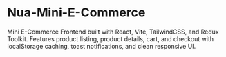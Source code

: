 # Nua-Mini-E-Commerce
Mini E-Commerce Frontend built with React, Vite, TailwindCSS, and Redux Toolkit. Features product listing, product details, cart, and checkout with localStorage caching, toast notifications, and clean responsive UI.
